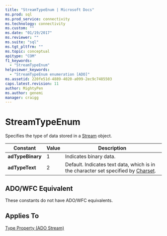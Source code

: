 ```yaml
---
title: "StreamTypeEnum | Microsoft Docs"
ms.prod: sql
ms.prod_service: connectivity
ms.technology: connectivity
ms.custom: ""
ms.date: "01/19/2017"
ms.reviewer: ""
ms.suite: "sql"
ms.tgt_pltfrm: ""
ms.topic: conceptual
apitype: "COM"
f1_keywords: 
  - "StreamTypeEnum"
helpviewer_keywords: 
  - "StreamTypeEnum enumeration [ADO]"
ms.assetid: 220fe51d-4889-4020-a099-2ec9c7485503
caps.latest.revision: 11
author: MightyPen
ms.author: genemi
manager: craigg
---
```

# StreamTypeEnum
Specifies the type of data stored in a [Stream](../../../ado/reference/ado-api/stream-object-ado.md) object.  
  
|Constant|Value|Description|  
|--------------|-----------|-----------------|  
|**adTypeBinary**|1|Indicates binary data.|  
|**adTypeText**|2|Default. Indicates text data, which is in the character set specified by [Charset](../../../ado/reference/ado-api/charset-property-ado.md).|  
  
## ADO/WFC Equivalent  
 These constants do not have ADO/WFC equivalents.  
  
## Applies To  
 [Type Property (ADO Stream)](../../../ado/reference/ado-api/type-property-ado-stream.md)
